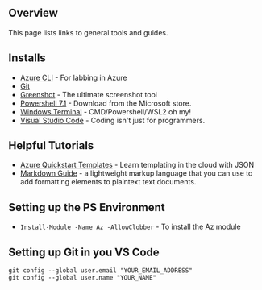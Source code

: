 ## Overview
This page lists links to general tools and guides.

## Installs
* [Azure CLI](https://docs.microsoft.com/en-us/cli/azure/install-azure-cli) - For labbing in Azure
* [Git](https://gitforwindows.org/)
* [Greenshot](https://getgreenshot.org/) - The ultimate screenshot tool
* [Powershell 7.1](https://www.microsoft.com/en-us/p/powershell/9mz1snwt0n5d?activetab=pivot:overviewtab) - Download from the Microsoft store.
* [Windows Terminal](https://www.microsoft.com/en-us/p/windows-terminal/9n0dx20hk701?activetab=pivot:overviewtab) - CMD/Powershell/WSL2 oh my!
* [Visual Studio Code](https://code.visualstudio.com/download) - Coding isn't just for programmers.

## Helpful Tutorials
* [Azure Quickstart Templates](https://azure.microsoft.com/en-us/resources/templates/) - Learn templating in the cloud with JSON
* [Markdown Guide](https://www.markdownguide.org/) - a lightweight markup language that you can use to add formatting elements to plaintext text documents.

## Setting up the PS Environment
* `Install-Module -Name Az -AllowClobber` - To install the Az module

## Setting up Git in you VS Code
```git
git config --global user.email "YOUR_EMAIL_ADDRESS"
git config --global user.name "YOUR_NAME"
```